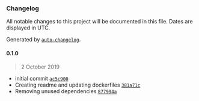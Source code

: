 ### Changelog

All notable changes to this project will be documented in this file. Dates are displayed in UTC.

Generated by [`auto-changelog`](https://github.com/CookPete/auto-changelog).

#### 0.1.0

> 2 October 2019

- initial commit [`ac5c900`](https://github.com/EduSantosBrito/node-react-docker-boilerplate/commit/ac5c90020effa5e044df21053b8ca3f53982e3fe)
- Creating readme and updating dockerfiles [`381a71c`](https://github.com/EduSantosBrito/node-react-docker-boilerplate/commit/381a71cb672f0cc10d534ff520de2b94b23c31b7)
- Removing unused dependencies [`877994a`](https://github.com/EduSantosBrito/node-react-docker-boilerplate/commit/877994a077f0088a0cc156666343bdea6504de56)
